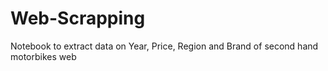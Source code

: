 # Web-Scrapping

Notebook to extract data on Year, Price, Region and Brand of second hand motorbikes web
